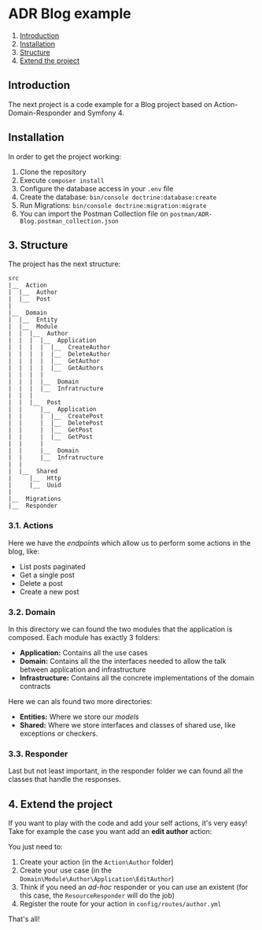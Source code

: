 # ADR Blog example

1. [Introduction](#introduction)
2. [Installation](#installation)
3. [Structure](#structure)
4. [Extend the project](#extend)

<a name="introduction"></a>
## Introduction
The next project is a code example for a Blog project based on Action-Domain-Responder and Symfony 4.

<a name="installation"></a>
## Installation

In order to get the project working:

1. Clone the repository
2. Execute `composer install`
3. Configure the database access in your `.env` file
4. Create the database: `bin/console doctrine:database:create`
5. Run Migrations: `bin/console doctrine:migration:migrate`
6. You can import the Postman Collection file on `postman/ADR-Blog.postman_collection.json`

<a name="structure"></a>
## 3. Structure

The project has the next structure:

```
src
|__  Action
|  |__  Author
|  |__  Post
|
|__  Domain
|  |__  Entity
|  |__  Module
|  |  |__  Author
|  |  |  |__  Application
|  |  |  |  |__  CreateAuthor
|  |  |  |  |__  DeleteAuthor
|  |  |  |  |__  GetAuthor
|  |  |  |  |__  GetAuthors
|  |  |  |  
|  |  |  |__  Domain
|  |  |  |__  Infratructure
|  |  | 
|  |  |__  Post
|  |     |__  Application
|  |     |  |__  CreatePost
|  |     |  |__  DeletePost
|  |     |  |__  GetPost
|  |     |  |__  GetPost
|  |     |  
|  |     |__  Domain
|  |     |__  Infratructure
|  |
|  |__  Shared
|     |__  Http
|     |__  Uuid
|
|__  Migrations
|__  Responder

```

### 3.1. Actions
Here we have the _endpoints_ which allow us to perform some actions in the blog, like: 

* List posts paginated
* Get a single post
* Delete a post
* Create a new post

### 3.2. Domain
In this directory we can found the two modules that the application is composed. Each module has exactly 3 folders:

* **Application:** Contains all the use cases
* **Domain:** Contains all the the interfaces needed to allow the talk between application and infrastructure
* **Infrastructure:** Contains all the concrete implementations of the domain contracts

Here we can als found two more directories:

* **Entities:** Where we store our _models_
* **Shared:** Where we store interfaces and classes of shared use, like exceptions or checkers.

### 3.3. Responder
Last but not least important, in the responder folder we can found all the classes that handle the responses.
 
<a name="extend"></a>
## 4. Extend the project
If you want to play with the code and add your self actions, it's very easy! Take for example the case you want
add an **edit author** action:

You just need to:

1. Create your action (in the `Action\Author` folder)
2. Create your use case (in the `Domain\Module\Author\Application\EditAuthor`)
3. Think if you need an _ad-hoc_ responder or you can use an existent (for this case, the `ResourceResponder` will do the job)
4. Register the route for your action in `config/routes/author.yml`

That's all!
